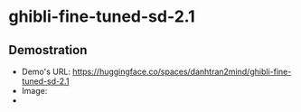 # ghibli-fine-tuned-sd-2.1

## Demostration
- Demo's URL: https://huggingface.co/spaces/danhtran2mind/ghibli-fine-tuned-sd-2.1
- Image:
- 
